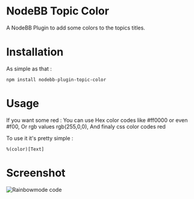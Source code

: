 NodeBB Topic Color
=========================

A NodeBB Plugin to add some colors to the topics titles.

Installation
=========================
As simple as that : 

    npm install nodebb-plugin-topic-color

Usage
=========================
If you want some red :
You can use Hex color codes like #ff0000 or even #f00,
Or rgb values rgb(255,0,0),
And finaly css color codes red

To use it it's pretty simple : 

    %(color)[Text]

Screenshot
=========================
![Rainbowmode code](http://i.imgur.com/6SpQziQ.png)
